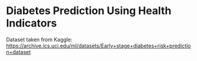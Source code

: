 # Diabetes Prediction Using Health Indicators

Dataset taken from Kaggle: https://archive.ics.uci.edu/ml/datasets/Early+stage+diabetes+risk+prediction+dataset